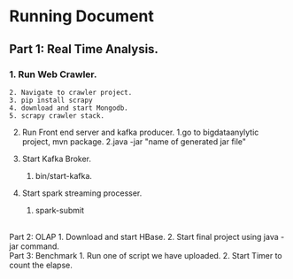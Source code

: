 # Running Document 

## Part 1:  Real Time Analysis. 
### 1. Run Web Crawler. 
    2. Navigate to crawler project.
    3. pip install scrapy
    4. download and start Mongodb.
    5. scrapy crawler stack.

2. Run Front end server and kafka producer.
    1.go to bigdataanylytic project, mvn package.
    2.java -jar "name of generated jar file"
    
3. Start Kafka Broker.
    1. bin/start-kafka.

4. Start spark streaming processer.
    1. spark-submit 
 <br />
Part 2: OLAP
1. Download and start HBase.
2. Start final project using java -jar command.
 <br />
Part 3: Benchmark
1. Run one of script we have uploaded.
2. Start Timer to count the elapse.
